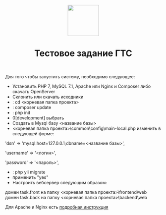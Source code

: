 <p align="center">
    <a href="https://github.com/yiisoft" target="_blank">
        <img src="https://avatars0.githubusercontent.com/u/993323" height="100px">
    </a>
    <h1 align="center">Тестовое задание ГТС</h1>
    <br>
</p>

Для того чтобы запустить систему, необходимо следующее:

* Установить PHP 7, MySQL 7.1, Apache или Nginx и Composer либо скачать OpenServer
* Склонить или скачать исходники
* : cd <корневая папка проекта>
* : composer update
* : php init
* 0[development] выбрать
* Создать в Mysql базу <название базы>
* <корневая папка проекта>\common\config\main-local.php изменить в следующей форме:

'dsn' => 'mysql:host=127.0.0.1;dbname=<название базы>',

'username' => '<логин>',

'password' => '<пароль>',


* : php yii migrate
* применить "yes"
* Настроить вебсервер следующим образом:

домен task.front на папку <корневая папка проекта>\frontend\web
домен task.back на папку <корневая папка проекта>\backend\web

Для Apache и Nginx есть <a href="https://github.com/yiisoft/yii2-app-advanced/blob/master/docs/guide/start-installation.md"> подробная инструкция</a>